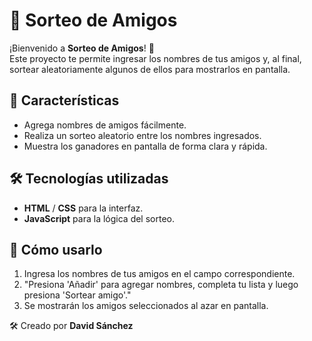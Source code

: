 # 🎲 Sorteo de Amigos

¡Bienvenido a **Sorteo de Amigos**! 🎉  
Este proyecto te permite ingresar los nombres de tus amigos y, al final, sortear aleatoriamente algunos de ellos para mostrarlos en pantalla.

## 🚀 Características

- Agrega nombres de amigos fácilmente.
- Realiza un sorteo aleatorio entre los nombres ingresados.
- Muestra los ganadores en pantalla de forma clara y rápida.

## 🛠️ Tecnologías utilizadas

- **HTML** / **CSS** para la interfaz.
- **JavaScript** para la lógica del sorteo.

## 🎯 Cómo usarlo

1. Ingresa los nombres de tus amigos en el campo correspondiente.
2. "Presiona 'Añadir' para agregar nombres, completa tu lista y luego presiona 'Sortear amigo'."
3. Se mostrarán los amigos seleccionados al azar en pantalla.

🛠️ Creado por **David Sánchez**  

